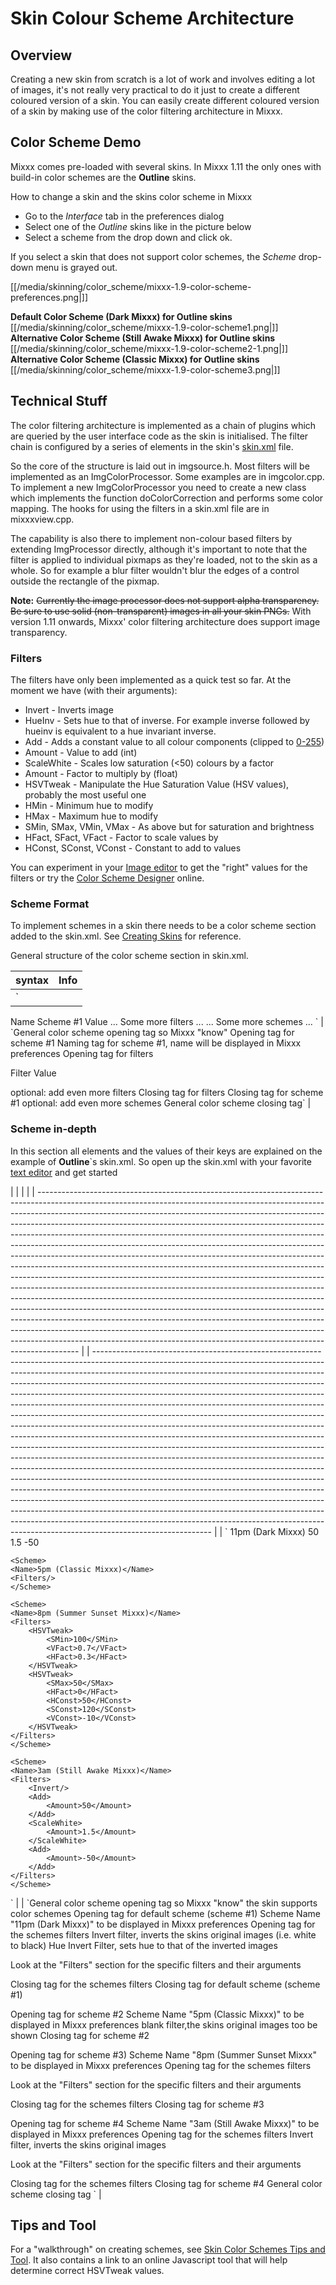 # Skin Colour Scheme Architecture

## Overview

Creating a new skin from scratch is a lot of work and involves editing a
lot of images, it's not really very practical to do it just to create a
different coloured version of a skin. You can easily create different
coloured version of a skin by making use of the color filtering
architecture in Mixxx.

## Color Scheme Demo

Mixxx comes pre-loaded with several skins. In Mixxx 1.11 the only ones
with build-in color schemes are the **Outline** skins.

How to change a skin and the skins color scheme in Mixxx

  - Go to the *Interface* tab in the preferences dialog
  - Select one of the *Outline* skins like in the picture below 
  - Select a scheme from the drop down and click ok.

If you select a skin that does not support color schemes, the *Scheme*
drop-down menu is grayed out.

[[/media/skinning/color_scheme/mixxx-1.9-color-scheme-preferences.png|]]

**Default Color Scheme (Dark Mixxx) for Outline skins**  
[[/media/skinning/color_scheme/mixxx-1.9-color-scheme1.png|]]  
**Alternative Color Scheme (Still Awake Mixxx) for Outline skins**  
[[/media/skinning/color_scheme/mixxx-1.9-color-scheme2-1.png|]]  
**Alternative Color Scheme (Classic Mixxx) for Outline skins**  
[[/media/skinning/color_scheme/mixxx-1.9-color-scheme3.png|]]

## Technical Stuff

The color filtering architecture is implemented as a chain of plugins
which are queried by the user interface code as the skin is initialised.
The filter chain is configured by a series of elements in the skin's
[skin.xml](creating_skins#skinxml_in-depth_reviews) file.

So the core of the structure is laid out in imgsource.h. Most filters
will be implemented as an ImgColorProcessor. Some examples are in
imgcolor.cpp. To implement a new ImgColorProcessor you need to create a
new class which implements the function doColorCorrection and performs
some color mapping. The hooks for using the filters in a skin.xml file
are in mixxxview.cpp.

The capability is also there to implement non-colour based filters by
extending ImgProcessor directly, although it's important to note that
the filter is applied to individual pixmaps as they're loaded, not to
the skin as a whole. So for example a blur filter wouldn't blur the
edges of a control outside the rectangle of the pixmap.

**Note:** ~~Currently the image processor does not support alpha
transparency. Be sure to use solid (non-transparent) images in all your
skin PNGs.~~ With version 1.11 onwards, Mixxx' color filtering
architecture does support image transparency.

### Filters

The filters have only been implemented as a quick test so far. At the
moment we have (with their arguments):

  - Invert - Inverts image
  - HueInv - Sets hue to that of inverse. For example inverse followed
    by hueinv is equivalent to a hue invariant inverse.
  - Add - Adds a constant value to all colour components (clipped to
    [0-255](0-255))
  - Amount - Value to add (int)
  - ScaleWhite - Scales low saturation (\<50) colours by a factor
  - Amount - Factor to multiply by (float)
  - HSVTweak - Manipulate the Hue Saturation Value (HSV values),
    probably the most useful one
  - HMin - Minimum hue to modify
  - HMax - Maximum hue to modify
  - SMin, SMax, VMin, VMax - As above but for saturation and brightness
  - HFact, SFact, VFact - Factor to scale values by
  - HConst, SConst, VConst - Constant to add to values

You can experiment in your [Image editor](creating_skins#tools) to get
the "right" values for the filters or try the [Color Scheme
Designer](http://colorschemedesigner.com/) online.

### Scheme Format

To implement schemes in a skin there needs to be a color scheme section
added to the skin.xml. See [Creating
Skins](creating_skins#skinxml_in-depth_reviews) for reference.

General structure of the color scheme section in skin.xml.

| syntax                                                                                                                                                                                                              | Info                                                                                                                                                                                                                                                                                                                                          |
| ------------------------------------------------------------------------------------------------------------------------------------------------------------------------------------------------------------------- | --------------------------------------------------------------------------------------------------------------------------------------------------------------------------------------------------------------------------------------------------------------------------------------------------------------------------------------------- |
| `<Schemes>
  <Scheme>
   <Name>Name Scheme #1</Name>
   <Filters>
    <Add>
     <Amount>Value</Amount>
    </Add>
    ... Some more filters ...
   </Filters>
  </Scheme>
  ... Some more schemes ...
</Schemes>
` | `General color scheme opening tag so Mixxx "know"
Opening tag for scheme #1
Naming tag for scheme #1, name will be displayed in Mixxx preferences
Opening tag for filters

Filter Value

optional: add even more filters
Closing tag for filters
Closing tag for scheme #1
optional: add even more schemes 
General color scheme closing tag` |

### Scheme in-depth

In this section all elements and the values of their keys are explained
on the example of **Outline**\`s skin.xml. So open up the skin.xml with
your favorite [text editor](creating_skins#tools) and get started

|                                                                                                                                                                                                                                                                                                                                                                                                                                                                                                                                                                                                                                                                                                                                                                                                                                                                                                                                                                                                                                                                                                                                                                                                                              |  |                                                                                                                                                                                                                                                                                                                                                                                                                                                                                                                                                                                                                                                                                                                                                                                                                                                                                                                                                                                                                                                                                                                                                                                                                                                                                                                                                                                                             |
| ---------------------------------------------------------------------------------------------------------------------------------------------------------------------------------------------------------------------------------------------------------------------------------------------------------------------------------------------------------------------------------------------------------------------------------------------------------------------------------------------------------------------------------------------------------------------------------------------------------------------------------------------------------------------------------------------------------------------------------------------------------------------------------------------------------------------------------------------------------------------------------------------------------------------------------------------------------------------------------------------------------------------------------------------------------------------------------------------------------------------------------------------------------------------------------------------------------------------------- |  | ----------------------------------------------------------------------------------------------------------------------------------------------------------------------------------------------------------------------------------------------------------------------------------------------------------------------------------------------------------------------------------------------------------------------------------------------------------------------------------------------------------------------------------------------------------------------------------------------------------------------------------------------------------------------------------------------------------------------------------------------------------------------------------------------------------------------------------------------------------------------------------------------------------------------------------------------------------------------------------------------------------------------------------------------------------------------------------------------------------------------------------------------------------------------------------------------------------------------------------------------------------------------------------------------------------------------------------------------------------------------------------------------------------- |
| `<Schemes>
    <Scheme>
    <Name>11pm (Dark Mixxx)</Name>
    <Filters>
        <Invert/>
        <HueInv/>
        <Add>
            <Amount>50</Amount>
        </Add>
        <ScaleWhite>
            <Amount>1.5</Amount>
        </ScaleWhite>
        <Add>
            <Amount>-50</Amount>
        </Add>
    </Filters>
    </Scheme>
    
    <Scheme>
    <Name>5pm (Classic Mixxx)</Name>
    <Filters/>
    </Scheme>
    
    <Scheme>
    <Name>8pm (Summer Sunset Mixxx)</Name>
    <Filters>
        <HSVTweak>
            <SMin>100</SMin>
            <VFact>0.7</VFact>
            <HFact>0.3</HFact>
        </HSVTweak>
        <HSVTweak>
            <SMax>50</SMax>
            <HFact>0</HFact>
            <HConst>50</HConst>
            <SConst>120</SConst>
            <VConst>-10</VConst>
        </HSVTweak>
    </Filters>
    </Scheme>
    
    <Scheme>
    <Name>3am (Still Awake Mixxx)</Name>
    <Filters>
        <Invert/>
        <Add>
            <Amount>50</Amount>
        </Add>
        <ScaleWhite>
            <Amount>1.5</Amount>
        </ScaleWhite>
        <Add>
            <Amount>-50</Amount>
        </Add>
    </Filters>
    </Scheme>
</Schemes>
` |  | `General color scheme opening tag so Mixxx "know" the skin supports color schemes
Opening tag for default scheme (scheme #1) 
Scheme Name "11pm (Dark Mixxx)" to be displayed in Mixxx preferences
Opening tag for the schemes filters
Invert filter, inverts the skins original images (i.e. white to black)
Hue Invert Filter, sets hue to that of the inverted images




Look at the "Filters" section for the specific filters and their arguments




Closing tag for the schemes filters
Closing tag for default scheme (scheme #1)

Opening tag for scheme #2
Scheme Name "5pm (Classic Mixxx)" to be displayed in Mixxx preferences
blank filter,the skins original images too be shown
Closing tag for scheme #2

Opening tag for scheme #3) 
Scheme Name "8pm (Summer Sunset Mixxx" to be displayed in Mixxx preferences
Opening tag for the schemes filters






Look at the "Filters" section for the specific filters and their arguments





Closing tag for the schemes filters
Closing tag for scheme #3

Opening tag for scheme #4 
Scheme Name "3am (Still Awake Mixxx)" to be displayed in Mixxx preferences
Opening tag for the schemes filters
Invert filter, inverts the skins original images




Look at the "Filters" section for the specific filters and their arguments




Closing tag for the schemes filters
Closing tag for scheme #4
General color scheme closing tag
` |

## Tips and Tool

For a "walkthrough" on creating schemes, see [Skin Color Schemes Tips
and Tool](Skin%20Color%20Schemes%20Tips%20and%20Tool). It also contains
a link to an online Javascript tool that will help determine correct
HSVTweak values.
